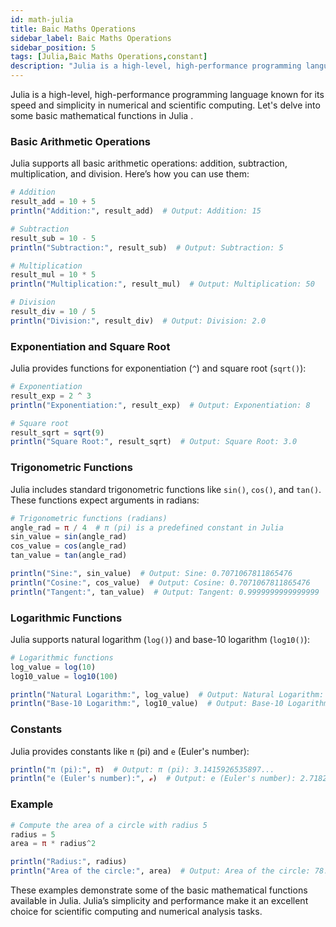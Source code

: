 ```yaml
---
id: math-julia
title: Baic Maths Operations
sidebar_label: Baic Maths Operations
sidebar_position: 5
tags: [Julia,Baic Maths Operations,constant]
description: "Julia is a high-level, high-performance programming language known for its speed and simplicity in numerical and scientific computing. Let's delve into some basic mathematical functions in Julia ". 
---
```

Julia is a high-level, high-performance programming language known for its speed and simplicity in numerical and scientific computing. Let's delve into some basic mathematical functions in Julia .

### Basic Arithmetic Operations

Julia supports all basic arithmetic operations: addition, subtraction, multiplication, and division. Here’s how you can use them:

```julia
# Addition
result_add = 10 + 5
println("Addition:", result_add)  # Output: Addition: 15

# Subtraction
result_sub = 10 - 5
println("Subtraction:", result_sub)  # Output: Subtraction: 5

# Multiplication
result_mul = 10 * 5
println("Multiplication:", result_mul)  # Output: Multiplication: 50

# Division
result_div = 10 / 5
println("Division:", result_div)  # Output: Division: 2.0
```

### Exponentiation and Square Root

Julia provides functions for exponentiation (`^`) and square root (`sqrt()`):

```julia
# Exponentiation
result_exp = 2 ^ 3
println("Exponentiation:", result_exp)  # Output: Exponentiation: 8

# Square root
result_sqrt = sqrt(9)
println("Square Root:", result_sqrt)  # Output: Square Root: 3.0
```

### Trigonometric Functions

Julia includes standard trigonometric functions like `sin()`, `cos()`, and `tan()`. These functions expect arguments in radians:

```julia
# Trigonometric functions (radians)
angle_rad = π / 4  # π (pi) is a predefined constant in Julia
sin_value = sin(angle_rad)
cos_value = cos(angle_rad)
tan_value = tan(angle_rad)

println("Sine:", sin_value)  # Output: Sine: 0.7071067811865476
println("Cosine:", cos_value)  # Output: Cosine: 0.7071067811865476
println("Tangent:", tan_value)  # Output: Tangent: 0.9999999999999999
```

### Logarithmic Functions

Julia supports natural logarithm (`log()`) and base-10 logarithm (`log10()`):

```julia
# Logarithmic functions
log_value = log(10)
log10_value = log10(100)

println("Natural Logarithm:", log_value)  # Output: Natural Logarithm: 2.302585092994046
println("Base-10 Logarithm:", log10_value)  # Output: Base-10 Logarithm: 2.0
```

### Constants

Julia provides constants like `π` (pi) and `e` (Euler's number):

```julia
println("π (pi):", π)  # Output: π (pi): 3.1415926535897...
println("e (Euler's number):", ℯ)  # Output: e (Euler's number): 2.7182818284590...
```

### Example 

```julia
# Compute the area of a circle with radius 5
radius = 5
area = π * radius^2

println("Radius:", radius)
println("Area of the circle:", area)  # Output: Area of the circle: 78.53981633974483
```

These examples demonstrate some of the basic mathematical functions available in Julia. Julia’s simplicity and performance make it an excellent choice for scientific computing and numerical analysis tasks.